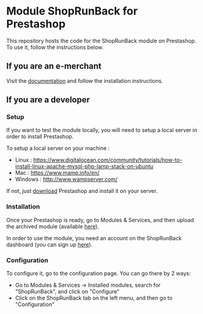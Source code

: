 # Module ShopRunBack for Prestashop

This repository hosts the code for the ShopRunBack module on Prestashop. To use it, follow the instructions below.

## If you are an e-merchant

Visit the [documentation](https://shoprunback.github.io/documentation/prestashop.html) and follow the installation instructions.


## If you are a developer

### Setup

If you want to test the module locally, you will need to setup a local server in order to install Prestashop.

To setup a local server on your machine :
- Linux : https://www.digitalocean.com/community/tutorials/how-to-install-linux-apache-mysql-php-lamp-stack-on-ubuntu
- Mac : https://www.mamp.info/en/
- Windows : http://www.wampserver.com/

If not, just [download](https://www.prestashop.com/fr/telecharger) Prestashop and install it on your server.


### Installation

Once your Prestashop is ready, go to Modules & Services, and then upload the archived module (available [here](https://github.com/shoprunback/prestashop-module/releases/latest)).

In order to use the module, you need an account on the ShopRunBack dashboard (you can sign up [here](https://dashboard.shoprunback.com/)).

### Configuration

To configure it, go to the configuration page. You can go there by 2 ways:
- Go to Modules & Services -> Installed modules, search for "ShopRunBack", and click on "Configure"
- Click on the ShopRunBack tab on the left menu, and then go to "Configuration"